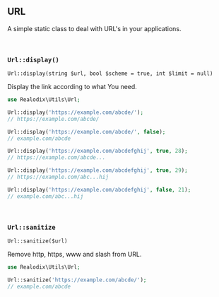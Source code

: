 URL
---

A simple static class to deal with URL's in your applications.

<br>

### `Url::display()`

`Url::display(string $url, bool $scheme = true, int $limit = null)`

Display the link according to what You need.

```php
use Realodix\Utils\Url;

Url::display('https://example.com/abcde/');
// https://example.com/abcde/

Url::display('https://example.com/abcde/', false);
// example.com/abcde

Url::display('https://example.com/abcdefghij', true, 28);
// https://example.com/abcde...

Url::display('https://example.com/abcdefghij', true, 29);
// https://example.com/abc...hij

Url::display('https://example.com/abcdefghij', false, 21);
// example.com/abc...hij
```

<br>

### `Url::sanitize`

`Url::sanitize($url)`

Remove http, https, www and slash from URL.

```php
use Realodix\Utils\Url;

Url::sanitize('https://example.com/abcde/');
// example.com/abcde
```
